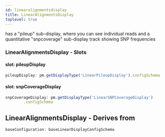 ```yaml
---
id: linearalignmentsdisplay
title: LinearAlignmentsDisplay
toplevel: true
---
```

has a "pileup" sub-display, where you can see individual reads and a
quantitative "snpcoverage" sub-display track showing SNP frequencies





### LinearAlignmentsDisplay - Slots
#### slot: pileupDisplay



```js
pileupDisplay: pm.getDisplayType('LinearPileupDisplay').configSchema
```

#### slot: snpCoverageDisplay



```js
snpCoverageDisplay: pm.getDisplayType('LinearSNPCoverageDisplay')
        .configSchema
```


## LinearAlignmentsDisplay - Derives from




```js
baseConfiguration: baseLinearDisplayConfigSchema
```

 
